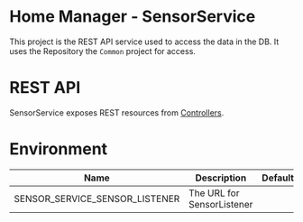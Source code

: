 # Home Manager - SensorService

This project is the REST API service used to access the data in the DB. It uses the Repository the `Common` project for access.

# REST API
SensorService exposes REST resources from [Controllers](Controllers/).

# Environment
|Name|Description|Default|
|---|---|---|
|SENSOR_SERVICE_SENSOR_LISTENER|The URL for SensorListener||
